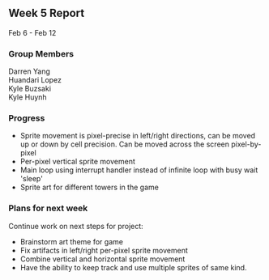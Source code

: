 ## Week 5 Report

Feb 6 - Feb 12

### Group Members

Darren Yang  
Huandari Lopez  
Kyle Buzsaki  
Kyle Huynh  

### Progress
- Sprite movement is pixel-precise in left/right directions, can be moved up or
  down by cell precision. Can be moved across the screen pixel-by-pixel
- Per-pixel vertical sprite movement
- Main loop using interrupt handler instead of infinite loop with busy wait 'sleep'
- Sprite art for different towers in the game


### Plans for next week
Continue work on next steps for project:
- Brainstorm art theme for game
- Fix artifacts in left/right per-pixel sprite movement
- Combine vertical and horizontal sprite movement
- Have the ability to keep track and use multiple sprites of same kind.
  
